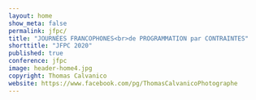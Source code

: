 ```yaml
---
layout: home
show_meta: false
permalink: jfpc/
title: "JOURNÉES FRANCOPHONES<br>de PROGRAMMATION par CONTRAINTES"
shorttitle: "JFPC 2020"
published: true
conference: jfpc
image: header-home4.jpg
copyright: Thomas Calvanico
website: https://www.facebook.com/pg/ThomasCalvanicoPhotographe
---
```

